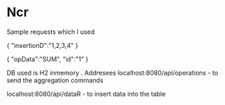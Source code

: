 # Ncr

Sample requests which I used 

{
    "insertionD":"1,2,3,4"
}


{
    "opData":"SUM",
    "id":"1"
}

DB used is H2 inmemory . Addresees
localhost:8080/api/operations  - to send the aggregation commands

localhost:8080/api/dataR    - to insert data into the table